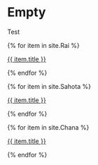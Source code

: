 ---
---

# Empty

Test

{% for item in site.Rai %}
  <p><a href="{{ item.url }}"> {{ item.title }} </a></p>
{% endfor %}

{% for item in site.Sahota %}
  <p><a href="{{ item.url }}"> {{ item.title }} </a></p>
{% endfor %}

{% for item in site.Chana %}
  <p><a href="{{ item.url }}"> {{ item.title }} </a></p>
{% endfor %}
